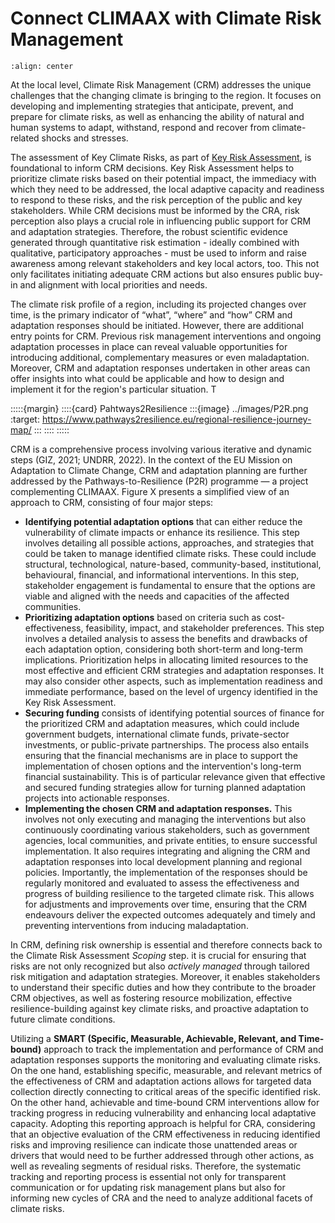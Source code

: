 # Connect CLIMAAX with Climate Risk Management

```{figure} ../images/framework/il_framework_ToolboxSteps_FigC_trechter-02.png
:align: center
```

At the local level, Climate Risk Management (CRM) addresses the unique challenges that the changing climate is bringing to the region. It focuses on developing and implementing strategies that anticipate, prevent, and prepare for climate risks, as well as enhancing the ability of natural and human systems to adapt, withstand, respond and recover from climate-related shocks and stresses. 

The assessment of Key Climate Risks, as part of [Key Risk Assessment](https://climaax.github.io/crabook-test/CRA_steps/key_risks/key_risks_assessment.html), is foundational to inform CRM decisions. Key Risk Assessment helps to prioritize climate risks based on their potential impact, the immediacy with which they need to be addressed, the local adaptive capacity and readiness to respond to these risks, and the risk perception of the public and key stakeholders. While CRM decisions must be informed by the CRA, risk perception also plays a crucial role in influencing public support for CRM and adaptation strategies. Therefore, the robust scientific evidence generated through quantitative risk estimation - ideally combined with qualitative, participatory approaches - must be used to inform and raise awareness among relevant stakeholders and key local actors, too. This not only facilitates initiating adequate CRM actions but also ensures public buy-in and alignment with local priorities and needs.  

The climate risk profile of a region, including its projected changes over time, is the primary indicator of “what”, “where” and “how” CRM and adaptation responses should be initiated. However, there are additional entry points for CRM. Previous risk management interventions and ongoing adaptation processes in place can reveal valuable opportunities for introducing additional, complementary measures or even maladaptation. Moreover, CRM and adaptation responses undertaken in other areas can offer insights into what could be applicable and how to design and implement it for the region's particular situation. T

:::::{margin}
::::{card} Pahtways2Resilience
:::{image} ../images/P2R.png
:target: https://www.pathways2resilience.eu/regional-resilience-journey-map/
:::
::::
:::::

CRM is a comprehensive process involving various iterative and dynamic steps (GIZ, 2021; UNDRR, 2022). In the context of the EU Mission on Adaptation to Climate Change, CRM and adaptation planning are further addressed by the Pathways-to-Resilience (P2R) programme — a project complementing CLIMAAX. Figure X presents a simplified view of an approach to CRM, consisting of four major steps:  



- **Identifying potential adaptation options** that can either reduce the vulnerability of climate impacts or enhance its resilience. This step involves detailing all possible actions, approaches, and strategies that could be taken to manage identified climate risks. These could include structural, technological, nature-based, community-based, institutional, behavioural, financial, and informational interventions. In this step, stakeholder engagement is fundamental to ensure that the options are viable and aligned with the needs and capacities of the affected communities.
- **Prioritizing adaptation options** based on criteria such as cost-effectiveness, feasibility, impact, and stakeholder preferences. This step involves a detailed analysis to assess the benefits and drawbacks of each adaptation option, considering both short-term and long-term implications. Prioritization helps in allocating limited resources to the most effective and efficient CRM strategies and adaptation responses. It may also consider other aspects, such as implementation readiness and immediate performance, based on the level of urgency identified in the Key Risk Assessment.
- **Securing funding** consists of identifying potential sources of finance for the prioritized CRM and adaptation measures, which could include government budgets, international climate funds, private-sector investments, or public-private partnerships. The process also entails ensuring that the financial mechanisms are in place to support the implementation of chosen options and the intervention's long-term financial sustainability. This is of particular relevance given that effective and secured funding strategies allow for turning planned adaptation projects into actionable responses.
- **Implementing the chosen CRM and adaptation responses.** This involves not only executing and managing the interventions but also continuously coordinating various stakeholders, such as government agencies, local communities, and private entities, to ensure successful implementation. It also requires integrating and aligning the CRM and adaptation responses into local development planning and regional policies. Importantly, the implementation of the responses should be regularly monitored and evaluated to assess the effectiveness and progress of building resilience to the targeted climate risk. This allows for adjustments and improvements over time, ensuring that the CRM endeavours deliver the expected outcomes adequately and timely and preventing interventions from inducing maladaptation.  

In CRM, defining risk ownership is essential and therefore connects back to the Climate Risk Assessment *Scoping* step. it is crucial for ensuring that risks are not only recognized but also *actively managed* through tailored risk mitigation and adaptation strategies. Moreover, it enables stakeholders to understand their specific duties and how they contribute to the broader CRM objectives, as well as fostering resource mobilization, effective resilience-building against key climate risks, and proactive adaptation to future climate conditions.  

Utilizing a **SMART (Specific, Measurable, Achievable, Relevant, and Time-bound)** approach to track the implementation and performance of CRM and adaptation responses supports the monitoring and evaluating climate risks. On the one hand, establishing specific, measurable, and relevant metrics of the effectiveness of CRM and adaptation actions allows for targeted data collection directly connecting to critical areas of the specific identified risk. On the other hand, achievable and time-bound CRM interventions allow for tracking progress in reducing vulnerability and enhancing local adaptative capacity. Adopting this reporting approach is helpful for CRA, considering that an objective evaluation of the CRM effectiveness in reducing identified risks and improving resilience can indicate those unattended areas or drivers that would need to be further addressed through other actions, as well as revealing segments of residual risks. Therefore, the systematic tracking and reporting process is essential not only for transparent communication or for updating risk management plans but also for informing new cycles of CRA and the need to analyze additional facets of climate risks. 

 
